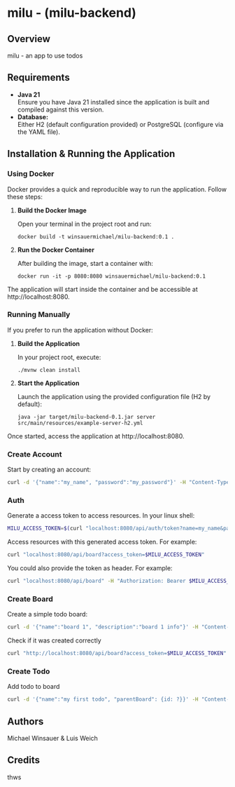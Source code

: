 # milu - (milu-backend)

## Overview

milu - an app to use todos

## Requirements

- **Java 21**  
  Ensure you have Java 21 installed since the application is built and compiled against this version.
- **Database:**  
  Either H2 (default configuration provided) or PostgreSQL (configure via the YAML file).

## Installation & Running the Application

### Using Docker

Docker provides a quick and reproducible way to run the application. Follow these steps:

1. **Build the Docker Image**

   Open your terminal in the project root and run:

    ```shell
    docker build -t winsauermichael/milu-backend:0.1 .
    ```

2. **Run the Docker Container**

    After building the image, start a container with:

    ```shell 
    docker run -it -p 8080:8080 winsauermichael/milu-backend:0.1
    ```

The application will start inside the container and be accessible at http://localhost:8080.

### Running Manually
If you prefer to run the application without Docker:

1. **Build the Application**

    In your project root, execute:

    ```shell
    ./mvnw clean install
    ```


2. **Start the Application**

    Launch the application using the provided configuration file (H2 by default):

    ```shell
    java -jar target/milu-backend-0.1.jar server src/main/resources/example-server-h2.yml
    ```

Once started, access the application at http://localhost:8080.


### Create Account

Start by creating an account:

```bash
curl -d '{"name":"my_name", "password":"my_password"}' -H "Content-Type: application/json" -X POST http://localhost:8080/api/account
```

### Auth

Generate a access token to access resources. In your linux shell:

```bash
MILU_ACCESS_TOKEN=$(curl "localhost:8080/api/auth/token?name=my_name&password=my_password")
```

Access resources with this generated access token. For example:

```bash
curl "localhost:8080/api/board?access_token=$MILU_ACCESS_TOKEN"
```

You could also provide the token as header. For example:

```bash
curl "localhost:8080/api/board" -H "Authorization: Bearer $MILU_ACCESS_TOKEN"
```

### Create Board

Create a simple todo board:

```bash
curl -d '{"name":"board 1", "description":"board 1 info"}' -H "Content-Type: application/json" -X POST "http://localhost:8080/api/board?access_token=$MILU_ACCESS_TOKEN"
```

Check if it was created correctly

```bash
curl "http://localhost:8080/api/board?access_token=$MILU_ACCESS_TOKEN"
```

### Create Todo

Add todo to board

```bash
curl -d '{"name":"my first todo", "parentBoard": {id: ?}}' -H "Content-Type: application/json" -X POST "http://localhost:8080/api/todo?access_token=$MILU_ACCESS_TOKEN"
```

## Authors

Michael Winsauer & Luis Weich

## Credits

thws
